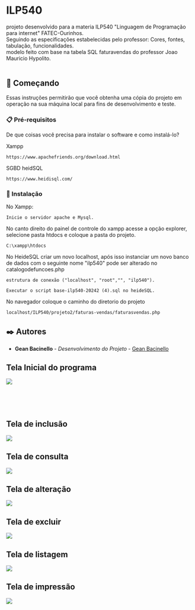 # ILP540
 projeto desenvolvido para a materia ILP540 "Linguagem de Programação para internet" FATEC-Ourinhos. <br>
 Seguindo as especificações estabelecidas pelo professor: Cores, fontes, tabulação, funcionalidades. <br>
 modelo feito com base na tabela SQL faturavendas do professor Joao Mauricio Hypolito. <br><br>


 ## 🚀 Começando

Essas instruções permitirão que você obtenha uma cópia do projeto em operação na sua máquina local para fins de desenvolvimento e teste.


### 📋 Pré-requisitos

De que coisas você precisa para instalar o software e como instalá-lo? <br>

Xampp
```
https://www.apachefriends.org/download.html 
```
SGBD heidSQL
```
https://www.heidisql.com/
```

### 🔧 Instalação
No Xampp:

```
Inicie o servidor apache e Mysql.
```

No canto direito do painel de controle do xampp acesse a opção explorer, selecione pasta  htdocs e coloque a pasta do projeto.

```
C:\xampp\htdocs
```

No HeideSQL criar um novo localhost, após isso instanciar um novo banco de dados com o seguinte nome "ilp540" pode ser alterado no catalogodefuncoes.php 

```
estrutura de conexão ("localhost", "root","", "ilp540").
```

```
Executar o script base-ilp540-20242 (4).sql no heideSQL.
```

No navegador coloque o caminho do diretorio do projeto 

```
localhost/ILP540/projeto2/faturas-vendas/faturasvendas.php
```

## ✒️ Autores


* **Gean Bacinello** - *Desenvolvimento do Projeto* - [Gean Bacinello](https://github.com/Gean-Bacinello)


<h2>Tela Inicial do programa</h2>
<img src="https://github.com/user-attachments/assets/45ef1c9c-a808-419c-92f7-cd5048caf407">


<br><br><br>
<h2>Tela de inclusão</h2>
<img src="https://github.com/user-attachments/assets/bcf97073-51d0-4bb5-8c43-6a1693ab76eb">

<h2>Tela de consulta</h2>
<img src="https://github.com/user-attachments/assets/9d877cb3-7cc5-4e6b-b467-ab94eb310485">

<h2>Tela de alteração</h2>
<img src="https://github.com/user-attachments/assets/63efb7a2-b97d-43bd-9a24-73ec4c8af08b">

<h2>Tela de excluir</h2>
<img src="https://github.com/user-attachments/assets/b702a982-3071-4bc1-bc89-5f057452364c">


<h2>Tela de listagem</h2>
<img src="https://github.com/user-attachments/assets/9c9139e7-e3e8-41ac-b8e1-723b9978894a">

<h2>Tela de impressão</h2>
<img src="https://github.com/user-attachments/assets/8ef9261b-c2df-426d-9de9-73189efdda3c">

